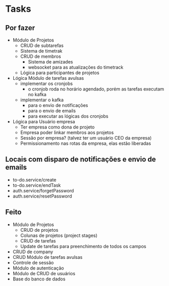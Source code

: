 
# Tasks

## Por fazer
- Módulo de Projetos
  - CRUD de subtarefas
  - Sistema de timetrak
  - CRUD de membros
    - Sistema de amizades
    - websocket para as atualizações do timetrack
  - Lógica para participantes de projetos
- Lógica Módulo de tarefas avulsas
  - implementar os cronjobs
    - o cronjob roda no horário agendado, porém as tarefas executam no kafka 
  - implementar o kafka
    - para o envio de notificações
    - para o envio de emails
    - para executar as lógicas dos cronjobs
- Lógica para Usuário empresa
  - Ter empresa como dona de projeto
  - Empresa poder linkar membros aos projetos
  - Sessão por empresa? (talvez ter um usuário CEO da empresa)
  - Permissionamento nas rotas da empresa, elas estão liberadas

## Locais com disparo de notificações e envio de emails
- to-do.service/create
- to-do.service/endTask
- auth.service/forgetPassword
- auth.service/resetPassword


## Feito
- Módulo de Projetos
  - CRUD de projetos
  - Colunas de projetos (project stages)
  - CRUD de tarefas
  - Update de tarefas para preenchimento de todos os campos
- CRUD de company
- CRUD Módulo de tarefas avulsas
- Controle de sessão
- Módulo de autenticação
- Módulo de CRUD de usuários
- Base do banco de dados